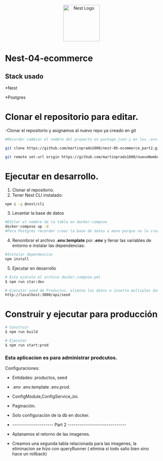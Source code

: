 <p align="center">
  <a href="http://nestjs.com/" target="blank"><img src="https://nestjs.com/img/logo-small.svg" width="120" alt="Nest Logo" /></a>
</p>

# Nest-04-ecommerce

## Stack usado

*Nest

*Postgres


# Clonar el repositorio para editar.
-Clonar el repositorio y asignamos al nuevo repo ya creado en git
```bash
#Recordar cambiar el nombre del proyecto en package.json y en los .evn.xxx

git clone https://github.com/martinprado1000/nest-05-ecommerce_part2.git nuevoNombre

git remote set-url origin https://github.com/martinprado1000/nuevoNombre.git
```
# Ejecutar en desarrollo.
1. Clonar el repositorio.
2. Tener Nest CLI instalado:
```bash
npm i -g @nest/cli
```

3. Levantar la base de datos

```bash
#Editar el nombre de la tabla en docker-compose
docker-compose up -d
#Para Postgres recordar crear la base de datos a mono porque no la crea sola
```

4. Renombrar el archivo __.env.template__ por __.env__ y llenar las variables de entorno e instalar las dependencias:
```bash
#Instalar dependencias
npm install
```

5. Ejecutar en desarrollo
```bash
# Esto ejecuta el archivo docker.compose.yml
$ npm run star:dev

# Ejecutar seed de Productos, elimina los datos e inserta multiples datos.
http://localhost:3000/api/seed
```


# Construir y ejecutar para producción
```bash
# Construir
$ npm run build

# Ejecutar
$ npm run start:prod
```

### Esta aplicacion es para administrar prodcutos.
Configuraciones:

* Entidades: productos, seed

* .env  .env.template  .env.prod.

* ConfigModule,ConfigService,Joi.

* Paginación.

* Solo configuración de la db en docker.

* --------------------- Part 2 ------------------------------ 

* Aplanamos el retorno de las imagenes.

* Creamos una segunda tabla relacionada para las imagenes, la eliminacion se hizo con queryRunner ( elimina si todo salio bien sino hace un rollback)







